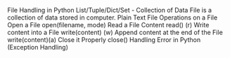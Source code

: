File Handling in Python
List/Tuple/Dict/Set - Collection of Data
File is a collection of data stored in computer.
Plain Text File
    Operations on a File
        Open a File open(filename, mode)
        Read a File Content read() (r)
        Write content into a File write(content) (w)
        Append content at the end of the File write(content)(a)
        Close it Properly close()
Handling Error in Python (Exception Handling)
